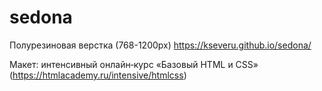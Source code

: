 # sedona
Полурезиновая верстка (768-1200px)
https://kseveru.github.io/sedona/

Макет: интенсивный онлайн‑курс «Базовый HTML и CSS» (https://htmlacademy.ru/intensive/htmlcss)
